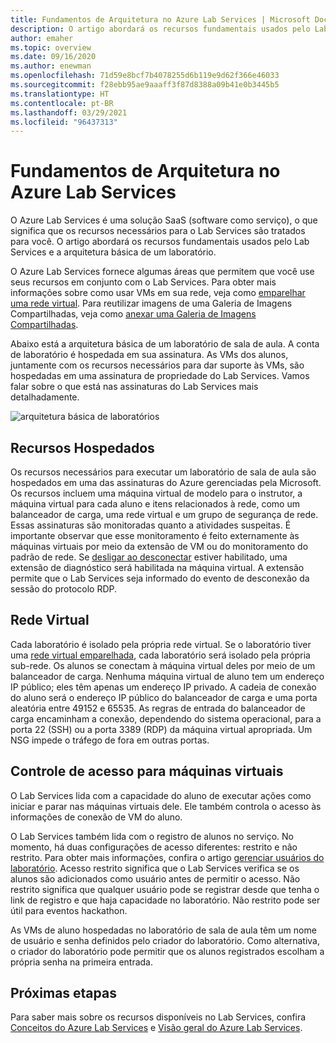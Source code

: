 ```yaml
---
title: Fundamentos de Arquitetura no Azure Lab Services | Microsoft Docs
description: O artigo abordará os recursos fundamentais usados pelo Lab Services e a arquitetura básica de um laboratório.
author: emaher
ms.topic: overview
ms.date: 09/16/2020
ms.author: enewman
ms.openlocfilehash: 71d59e8bcf7b4078255d6b119e9d62f366e46033
ms.sourcegitcommit: f28ebb95ae9aaaff3f87d8388a09b41e0b3445b5
ms.translationtype: HT
ms.contentlocale: pt-BR
ms.lasthandoff: 03/29/2021
ms.locfileid: "96437313"
---
```

# <a name="architecture-fundamentals-in-azure-lab-services"></a>Fundamentos de Arquitetura no Azure Lab Services

O Azure Lab Services é uma solução SaaS (software como serviço), o que significa que os recursos necessários para o Lab Services são tratados para você. O artigo abordará os recursos fundamentais usados pelo Lab Services e a arquitetura básica de um laboratório.  

O Azure Lab Services fornece algumas áreas que permitem que você use seus recursos em conjunto com o Lab Services.  Para obter mais informações sobre como usar VMs em sua rede, veja como [emparelhar uma rede virtual](how-to-connect-peer-virtual-network.md).  Para reutilizar imagens de uma Galeria de Imagens Compartilhadas, veja como [anexar uma Galeria de Imagens Compartilhadas](how-to-attach-detach-shared-image-gallery.md).

Abaixo está a arquitetura básica de um laboratório de sala de aula.  A conta de laboratório é hospedada em sua assinatura. As VMs dos alunos, juntamente com os recursos necessários para dar suporte às VMs, são hospedadas em uma assinatura de propriedade do Lab Services. Vamos falar sobre o que está nas assinaturas do Lab Services mais detalhadamente.

![arquitetura básica de laboratórios](./media/classroom-labs-fundamentals/labservices-basic-architecture.png)

## <a name="hosted-resources"></a>Recursos Hospedados

Os recursos necessários para executar um laboratório de sala de aula são hospedados em uma das assinaturas do Azure gerenciadas pela Microsoft.  Os recursos incluem uma máquina virtual de modelo para o instrutor, a máquina virtual para cada aluno e itens relacionados à rede, como um balanceador de carga, uma rede virtual e um grupo de segurança de rede.  Essas assinaturas são monitoradas quanto a atividades suspeitas.  É importante observar que esse monitoramento é feito externamente às máquinas virtuais por meio da extensão de VM ou do monitoramento do padrão de rede.  Se [desligar ao desconectar](how-to-enable-shutdown-disconnect.md) estiver habilitado, uma extensão de diagnóstico será habilitada na máquina virtual. A extensão permite que o Lab Services seja informado do evento de desconexão da sessão do protocolo RDP.

## <a name="virtual-network"></a>Rede Virtual

Cada laboratório é isolado pela própria rede virtual.  Se o laboratório tiver uma [rede virtual emparelhada](how-to-connect-peer-virtual-network.md), cada laboratório será isolado pela própria sub-rede.  Os alunos se conectam à máquina virtual deles por meio de um balanceador de carga.  Nenhuma máquina virtual de aluno tem um endereço IP público; eles têm apenas um endereço IP privado.  A cadeia de conexão do aluno será o endereço IP público do balanceador de carga e uma porta aleatória entre 49152 e 65535.  As regras de entrada do balanceador de carga encaminham a conexão, dependendo do sistema operacional, para a porta 22 (SSH) ou a porta 3389 (RDP) da máquina virtual apropriada. Um NSG impede o tráfego de fora em outras portas.

## <a name="access-control-to-the-virtual-machines"></a>Controle de acesso para máquinas virtuais

O Lab Services lida com a capacidade do aluno de executar ações como iniciar e parar nas máquinas virtuais dele.  Ele também controla o acesso às informações de conexão de VM do aluno.

O Lab Services também lida com o registro de alunos no serviço. No momento, há duas configurações de acesso diferentes: restrito e não restrito. Para obter mais informações, confira o artigo [gerenciar usuários do laboratório](how-to-configure-student-usage.md#send-invitations-to-users). Acesso restrito significa que o Lab Services verifica se os alunos são adicionados como usuário antes de permitir o acesso. Não restrito significa que qualquer usuário pode se registrar desde que tenha o link de registro e que haja capacidade no laboratório. Não restrito pode ser útil para eventos hackathon.

As VMs de aluno hospedadas no laboratório de sala de aula têm um nome de usuário e senha definidos pelo criador do laboratório.  Como alternativa, o criador do laboratório pode permitir que os alunos registrados escolham a própria senha na primeira entrada.  

## <a name="next-steps"></a>Próximas etapas

Para saber mais sobre os recursos disponíveis no Lab Services, confira [Conceitos do Azure Lab Services](classroom-labs-concepts.md) e [Visão geral do Azure Lab Services](classroom-labs-overview.md).
